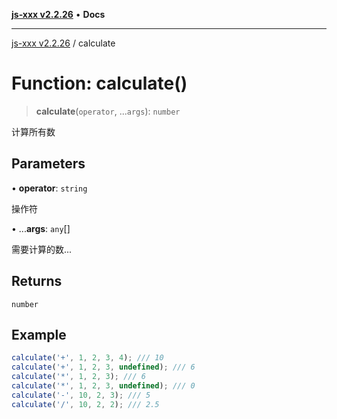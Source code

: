 [**js-xxx v2.2.26**](../README.md) • **Docs**

***

[js-xxx v2.2.26](../README.md) / calculate

# Function: calculate()

> **calculate**(`operator`, ...`args`): `number`

计算所有数

## Parameters

• **operator**: `string`

操作符

• ...**args**: `any`[]

需要计算的数...

## Returns

`number`

## Example

```ts
calculate('+', 1, 2, 3, 4); /// 10
calculate('+', 1, 2, 3, undefined); /// 6
calculate('*', 1, 2, 3); /// 6
calculate('*', 1, 2, 3, undefined); /// 0
calculate('-', 10, 2, 3); /// 5
calculate('/', 10, 2, 2); /// 2.5
```
